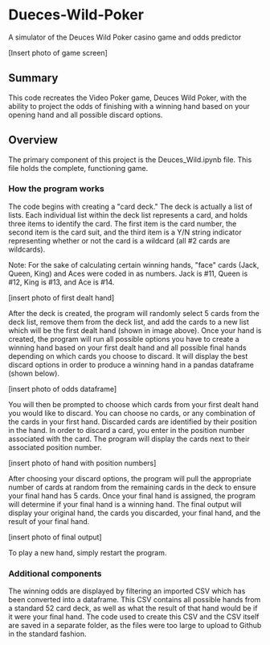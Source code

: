 # Dueces-Wild-Poker
A simulator of the Deuces Wild Poker casino game and odds predictor 

[Insert photo of game screen]

## Summary
This code recreates the Video Poker game, Deuces Wild Poker, with the ability to project the odds of finishing with a winning hand based on your opening hand and all possible discard options. 

## Overview
The primary component of this project is the Deuces_Wild.ipynb file. This file holds the complete, functioning game.

### How the program works
The code begins with creating a "card deck." The deck is actually a list of lists. Each individual list within the deck list represents a card, and holds three items to identify the card. The first item is the card number, the second item is the card suit, and the third item is a Y/N string indicator representing whether or not the card is a wildcard (all #2 cards are wildcards). 

Note: For the sake of calculating certain winning hands, "face" cards (Jack, Queen, King) and Aces were coded in as numbers. Jack is #11, Queen is #12, King is #13, and Ace is #14. 

[insert photo of first dealt hand]

After the deck is created, the program will randomly select 5 cards from the deck list, remove them from the deck list, and add the cards to a new list which will be the first dealt hand (shown in image above). Once your hand is created, the program will run all possible options you have to create a winning hand based on your first dealt hand and all possible final hands depending on which cards you choose to discard. It will display the best discard options in order to produce a winning hand in a pandas dataframe (shown below). 

[insert photo of odds dataframe]

You will then be prompted to choose which cards from your first dealt hand you would like to discard. You can choose no cards, or any combination of the cards in your first hand. Discarded cards are identified by their position in the hand. In order to discard a card, you enter in the position number associated with the card. The program will display the cards next to their associated position number. 

[insert photo of hand with position numbers]

After choosing your discard options, the program will pull the appropriate number of cards at random from the remaining cards in the deck to ensure your final hand has 5 cards. Once your final hand is assigned, the program will determine if your final hand is a winning hand. The final output will display your original hand, the cards you discarded, your final hand, and the result of your final hand. 

[insert photo of final output]

To play a new hand, simply restart the program.

### Additional components
The winning odds are displayed by filtering an imported CSV which has been converted into a dataframe. This CSV contains all possible hands from a standard 52 card deck, as well as what the result of that hand would be if it were your final hand. The code used to create this CSV and the CSV itself are saved in a separate folder, as the files were too large to upload to Github in the standard fashion. 





